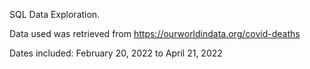 SQL Data Exploration.

Data used was retrieved from https://ourworldindata.org/covid-deaths

Dates included: February 20, 2022 to April 21, 2022
